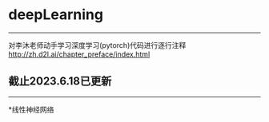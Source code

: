 # deepLearning
***
对李沐老师动手学习深度学习(pytorch)代码进行逐行注释
http://zh.d2l.ai/chapter_preface/index.html
## 截止2023.6.18已更新
***
*线性神经网络